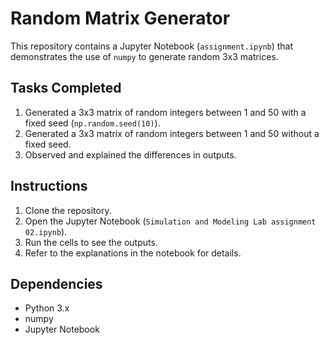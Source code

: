 # Random Matrix Generator

This repository contains a Jupyter Notebook (`assignment.ipynb`) that demonstrates the use of `numpy` to generate random 3x3 matrices.

## Tasks Completed
1. Generated a 3x3 matrix of random integers between 1 and 50 with a fixed seed (`np.random.seed(10)`).
2. Generated a 3x3 matrix of random integers between 1 and 50 without a fixed seed.
3. Observed and explained the differences in outputs.

## Instructions
1. Clone the repository.
2. Open the Jupyter Notebook (`Simulation and Modeling Lab assignment 02.ipynb`).
3. Run the cells to see the outputs.
4. Refer to the explanations in the notebook for details.

## Dependencies
- Python 3.x
- numpy
- Jupyter Notebook
